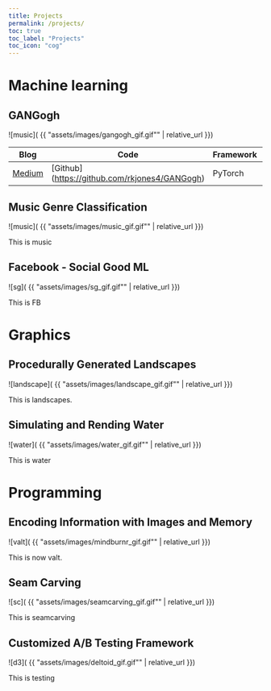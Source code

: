 ```yaml
---
title: Projects
permalink: /projects/
toc: true
toc_label: "Projects"
toc_icon: "cog"
---
```



# Machine learning

## GANGogh

![music]( {{ "assets/images/gangogh_gif.gif"" | relative_url }})


Blog | Code | Framework | Collaborator
--- | --- | --- | ---
 [Medium](https://towardsdatascience.com/gangogh-creating-art-with-gans-8d087d8f74a1) | [Github] (https://github.com/rkjones4/GANGogh) | PyTorch |  Derrick Bonafilia


## Music Genre Classification

![music]( {{ "assets/images/music_gif.gif"" | relative_url }})

This is music

## Facebook - Social Good ML

![sg]( {{ "assets/images/sg_gif.gif"" | relative_url }})

This is FB

# Graphics

## Procedurally Generated Landscapes

![landscape]( {{ "assets/images/landscape_gif.gif"" | relative_url }})

This is landscapes.

## Simulating and Rending Water

![water]( {{ "assets/images/water_gif.gif"" | relative_url }})

This is water

# Programming

## Encoding Information with Images and Memory

![valt]( {{ "assets/images/mindburnr_gif.gif"" | relative_url }})

This is now valt.

## Seam Carving

![sc]( {{ "assets/images/seamcarving_gif.gif"" | relative_url }})

This is seamcarving

## Customized A/B Testing Framework

![d3]( {{ "assets/images/deltoid_gif.gif"" | relative_url }})

This is testing